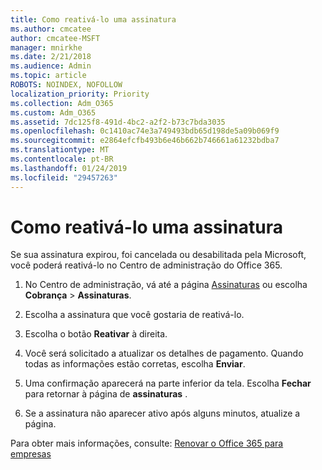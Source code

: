 ```yaml
---
title: Como reativá-lo uma assinatura
ms.author: cmcatee
author: cmcatee-MSFT
manager: mnirkhe
ms.date: 2/21/2018
ms.audience: Admin
ms.topic: article
ROBOTS: NOINDEX, NOFOLLOW
localization_priority: Priority
ms.collection: Adm_O365
ms.custom: Adm_O365
ms.assetid: 7dc125f8-491d-4bc2-a2f2-b73c7bda3035
ms.openlocfilehash: 0c1410ac74e3a749493bdb65d198de5a09b069f9
ms.sourcegitcommit: e2864efcfb493b6e46b662b746661a61232bdba7
ms.translationtype: MT
ms.contentlocale: pt-BR
ms.lasthandoff: 01/24/2019
ms.locfileid: "29457263"
---
```

# <a name="how-to-reactivate-a-subscription"></a>Como reativá-lo uma assinatura

Se sua assinatura expirou, foi cancelada ou desabilitada pela Microsoft, você poderá reativá-lo no Centro de administração do Office 365.
  
1. No Centro de administração, vá até a página [Assinaturas](https://go.microsoft.com/fwlink/p/?linkid=842054) ou escolha **Cobrança** \> **Assinaturas**.
    
2. Escolha a assinatura que você gostaria de reativá-lo.
    
3. Escolha o botão **Reativar** à direita. 
    
4. Você será solicitado a atualizar os detalhes de pagamento. Quando todas as informações estão corretas, escolha **Enviar**.
    
5. Uma confirmação aparecerá na parte inferior da tela. Escolha **Fechar** para retornar à página de **assinaturas** . 
    
6. Se a assinatura não aparecer ativo após alguns minutos, atualize a página.
    
Para obter mais informações, consulte: [Renovar o Office 365 para empresas](https://support.office.com/article/8d83b530-f4ca-47f6-a666-e5791cbacc7e)
  

